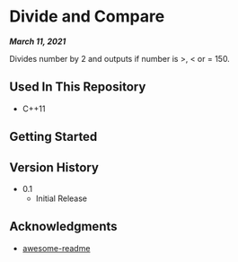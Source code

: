 # Divide and Compare

***March 11, 2021***

Divides number by 2 and outputs if number is >, < or = 150.

## Used In This Repository

- C++11

## Getting Started

## Version History

* 0.1
    * Initial Release

## Acknowledgments

* [awesome-readme](https://github.com/matiassingers/awesome-readme)
